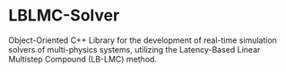 # LBLMC-Solver

Object-Oriented C++ Library for the development of real-time simulation solvers of multi-physics systems, utilizing the Latency-Based Linear Multistep Compound (LB-LMC) method.
